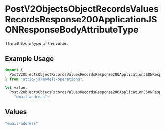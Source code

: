 # PostV2ObjectsObjectRecordsValuesRecordsResponse200ApplicationJSONResponseBodyAttributeType

The attribute type of the value.

## Example Usage

```typescript
import {
  PostV2ObjectsObjectRecordsValuesRecordsResponse200ApplicationJSONResponseBodyAttributeType,
} from "attio-js/models/operations";

let value:
  PostV2ObjectsObjectRecordsValuesRecordsResponse200ApplicationJSONResponseBodyAttributeType =
    "email-address";
```

## Values

```typescript
"email-address"
```